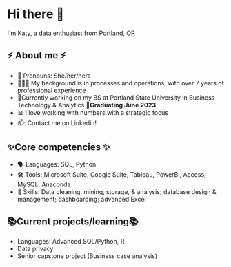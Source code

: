 # Hi there 👋

I'm Katy, a data enthusiast from Portland, OR

## ⚡ About me ⚡ 
- 🌻 Pronouns: She/her/hers
- 👩🏻‍🚀 My background is in processes and operations, with over 7 years of professional experience
- 🌱Currently working on my BS at Portland State University in Business Technology & Analytics **🎉Graduating June 2023**
- 📊 I love working with numbers with a strategic focus
- 📫: Contact me on Linkedin!

## ✨Core competencies ✨
- 🗣️ Languages: SQL, Python
- 🛠️ Tools: Microsoft Suite, Google Suite, Tableau, PowerBI, Access, MySQL, Anaconda
- 🎯 Skills: Data cleaning, mining, storage, & analysis; database design & management; dashboarding; advanced Excel

## 📚Current projects/learning📚
- Languages: Advanced SQL/Python, R
- Data privacy
- Senior capstone project (Business case analysis)

<!--
**krags2/krags2** is a ✨ _special_ ✨ repository because its `README.md` (this file) appears on your GitHub profile.

Here are some ideas to get you started:

- 🔭 I’m currently working on ...
-  I’m currently learning ...
- 👯 I’m looking to collaborate on ...
- 🤔 I’m looking for help with ...
- 💬 Ask me about ...
-  How to reach me: ...
- 😄 Pronouns: ...
- ⚡ Fun fact: ...
-->
